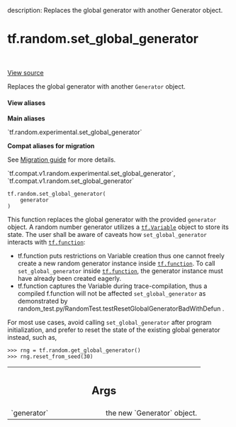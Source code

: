description: Replaces the global generator with another Generator object.

<div itemscope itemtype="http://developers.google.com/ReferenceObject">
<meta itemprop="name" content="tf.random.set_global_generator" />
<meta itemprop="path" content="Stable" />
</div>

# tf.random.set_global_generator

<!-- Insert buttons and diff -->

<table class="tfo-notebook-buttons tfo-api nocontent" align="left">

</table>

<a target="_blank" class="external" href="/code/stable/tensorflow/python/ops/stateful_random_ops.py">View source</a>



Replaces the global generator with another `Generator` object.


<section class="expandable">
  <h4 class="showalways">View aliases</h4>
  <p>
<b>Main aliases</b>
<p>`tf.random.experimental.set_global_generator`</p>

<b>Compat aliases for migration</b>
<p>See
<a href="https://www.tensorflow.org/guide/migrate">Migration guide</a> for
more details.</p>
<p>`tf.compat.v1.random.experimental.set_global_generator`, `tf.compat.v1.random.set_global_generator`</p>
</p>
</section>

<pre class="devsite-click-to-copy prettyprint lang-py tfo-signature-link">
<code>tf.random.set_global_generator(
    generator
)
</code></pre>



<!-- Placeholder for "Used in" -->

This function replaces the global generator with the provided `generator`
object.
A random number generator utilizes a <a href="../../tf/Variable.md"><code>tf.Variable</code></a> object to store its state.
The user shall be aware of caveats how `set_global_generator` interacts with
<a href="../../tf/function.md"><code>tf.function</code></a>:

- tf.function puts restrictions on Variable creation thus one cannot freely
  create a new random generator instance inside <a href="../../tf/function.md"><code>tf.function</code></a>.
  To call `set_global_generator` inside <a href="../../tf/function.md"><code>tf.function</code></a>, the generator instance
  must have already been created eagerly.
- tf.function captures the Variable during trace-compilation, thus a compiled
  f.function will not be affected `set_global_generator` as demonstrated by
  random_test.py/RandomTest.testResetGlobalGeneratorBadWithDefun .

For most use cases, avoid calling `set_global_generator` after program
initialization, and prefer to reset the state of the existing global generator
instead, such as,

```
>>> rng = tf.random.get_global_generator()
>>> rng.reset_from_seed(30)
```


<!-- Tabular view -->
 <table class="responsive fixed orange">
<colgroup><col width="214px"><col></colgroup>
<tr><th colspan="2"><h2 class="add-link">Args</h2></th></tr>

<tr>
<td>
`generator`<a id="generator"></a>
</td>
<td>
the new `Generator` object.
</td>
</tr>
</table>

